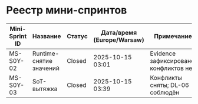 # Реестр мини-спринтов

| Mini-Sprint ID | Название | Статус | Дата/время (Europe/Warsaw) | Примечание |
| --- | --- | --- | --- | --- |
| MS-S0Y-02 | Runtime-снятие значений | Closed | 2025-10-15 03:01 | Evidence зафиксировано; конфликтов нет |
| MS-S0Y-03 | SoT-вытяжка | Closed | 2025-10-15 03:39 | Конфликты сняты; DL-06 соблюдён |

